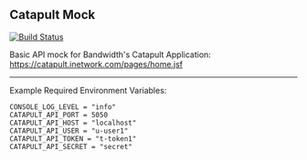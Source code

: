 Catapult Mock 
---

[![Build Status](https://travis-ci.org/inetCatapult/catapult-mock.svg?branch=master)](https://travis-ci.org/inetCatapult/catapult-mock)

Basic API mock for Bandwidth's Catapult Application:  https://catapult.inetwork.com/pages/home.jsf

---

Example Required Environment Variables:

	CONSOLE_LOG_LEVEL = "info"
	CATAPULT_API_PORT = 5050
	CATAPULT_API_HOST = "localhost"
	CATAPULT_API_USER = "u-user1"
	CATAPULT_API_TOKEN = "t-token1"
	CATAPULT_API_SECRET = "secret"
